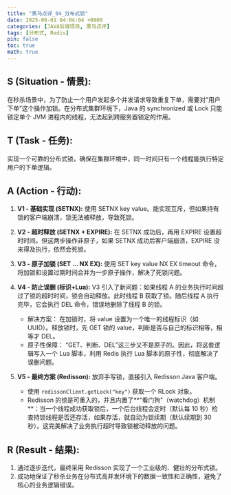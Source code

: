 ```yaml
---
title: "黑马点评_04_分布式锁"
date: 2025-06-01 04:04:04 +0800
categories: [JAVA后端项目, 黑马点评]
tags: [分布式, Redis]
pin: false
toc: true
math: true
---
```


## S (Situation - 情景):

在秒杀场景中，为了防止一个用户发起多个并发请求导致重复下单，需要对“用户下单”这个操作加锁。在分布式集群环境下，Java 的 synchronized 或 Lock 只能锁定单个 JVM 进程内的线程，无法起到跨服务器锁定的作用。

## T (Task - 任务):

实现一个可靠的分布式锁，确保在集群环境中，同一时间只有一个线程能执行特定用户的下单逻辑。

## A (Action - 行动):

1. **V1 - 基础实现 (SETNX):** 使用 SETNX key value。能实现互斥，但如果持有锁的客户端崩溃，锁无法被释放，导致死锁。
2. **V2 - 超时释放 (SETNX + EXPIRE):** 在 SETNX 成功后，再用 EXPIRE 设置超时时间。但这两步操作非原子，如果 SETNX 成功后客户端崩溃，EXPIRE 没来得及执行，依然会死锁。
3. **V3 - 原子加锁 (SET ... NX EX):** 使用 SET key value NX EX timeout 命令，将加锁和设置过期时间合并为一步原子操作，解决了死锁问题。
4. **V4 - 防止误删 (标识+Lua):** V3 引入了新问题：如果线程 A 的业务执行时间超过了锁的超时时间，锁会自动释放。此时线程 B 获取了锁。随后线程 A 执行完毕，它会执行 DEL 命令，错误地删除了线程 B 的锁。

   - 解决方案： 在加锁时，将 value 设置为一个唯一的线程标识（如 UUID）。释放锁时，先 GET 锁的 value，判断是否与自己的标识相等，相等才 DEL。
   - 原子性保障： “GET、判断、DEL”这三步又不是原子的。因此，将这套逻辑写入一个 Lua 脚本，利用 Redis 执行 Lua 脚本的原子性，彻底解决了误删问题。

5. **V5 - 最终方案 (Redisson):** 放弃手写锁，直接引入 Redisson Java 客户端。

   - 使用 `redissonClient.getLock("key")` 获取一个 RLock 对象。
   - Redisson 的锁是可重入的，并且内置了**“看门狗”（watchdog）机制**：当一个线程成功获取锁后，一个后台线程会定时（默认每 10 秒）检查持锁线程是否还存活，如果存活，就自动为锁续期（默认续期到 30 秒）。这完美解决了业务执行超时导致锁被动释放的问题。

## R (Result - 结果):

1. 通过逐步迭代，最终采用 Redisson 实现了一个工业级的、健壮的分布式锁。
2. 成功地保证了秒杀业务在分布式高并发环境下的数据一致性和正确性，避免了核心的业务逻辑错误。
